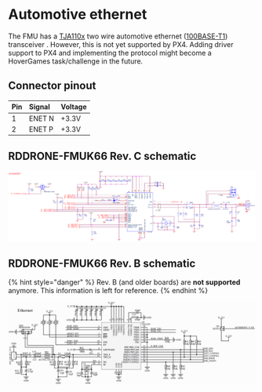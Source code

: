 # Automotive ethernet

The FMU has a [TJA110x](https://www.nxp.com/products/analog/interfaces/in-vehicle-network/ethernet/automotive-ethernet-phy-transceivers:ETHERNET-TRANSCEIVERS) two wire automotive ethernet \([100BASE-T1](https://en.wikipedia.org/wiki/Fast_Ethernet#100BASE-T1)\) transceiver . However, this is not yet supported by PX4. Adding driver support to PX4 and implementing the protocol might become a HoverGames task/challenge in the future.

## Connector pinout

| Pin | Signal | Voltage |
| :--- | :--- | :--- |
| 1 | ENET N | +3.3V |
| 2 | ENET P | +3.3V |

## RDDRONE-FMUK66 Rev. C schematic

![](../../.gitbook/assets/c-ethernet.png)

## RDDRONE-FMUK66 Rev. B schematic

{% hint style="danger" %}
Rev. B \(and older boards\) are **not supported** anymore. This information is left for reference.
{% endhint %}

![](../../.gitbook/assets/ethernet%20%281%29.png)

